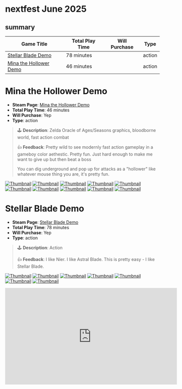 # nextfest June 2025
## summary

| Game Title                                                                          | Total Play Time | Will Purchase | Type                                        |
|-------------------------------------------------------------------------------------|-----------------|---------------|---------------------------------------------|
| [Stellar Blade Demo](#stellar-blade-demo)                                           | 78 minutes      |               | action                                      |
| [Mina the Hollower Demo](#mina-the-hollower-demo)                                   | 46 minutes      |               | action                                      |

# Mina the Hollower Demo

- **Steam Page**: [Mina the Hollower Demo](https://store.steampowered.com/app/3741460/Mina_the_Hollower_Demo/)
- **Total Play Time**: 46 minutes
- **Will Purchase**: Yep
- **Type**: action

> 🕹️ **Description**: Zelda Oracle of Ages/Seasons graphics, bloodborne world, fast action combat
> 
> 👍  **Feedback**: Pretty wild to see modernly fast action gameplay in a gameboy color aethestic. Pretty fun. Just hard enough to make me want to give up but then beat a boss
> 
> You can dig underground and pop up for attacks as a "hollower" like whatever mouse thing you are, it's pretty fun.

[![Thumbnail](img/thumbnails/20250615192003_1.jpg)](img/2025_june/20250615192003_1.jpg)
[![Thumbnail](img/thumbnails/20250615211957_1.jpg)](img/2025_june/20250615211957_1.jpg)
[![Thumbnail](img/thumbnails/20250615212116_1.jpg)](img/2025_june/20250615212116_1.jpg)
[![Thumbnail](img/thumbnails/20250615212419_1.jpg)](img/2025_june/20250615212419_1.jpg)
[![Thumbnail](img/thumbnails/20250615213029_1.jpg)](img/2025_june/20250615213029_1.jpg)
[![Thumbnail](img/thumbnails/20250615215440_1.jpg)](img/2025_june/20250615215440_1.jpg)
[![Thumbnail](img/thumbnails/20250615215728_1.jpg)](img/2025_june/20250615215728_1.jpg)
[![Thumbnail](img/thumbnails/20250615220037_1.jpg)](img/2025_june/20250615220037_1.jpg)
[![Thumbnail](img/thumbnails/20250615220053_1.jpg)](img/2025_june/20250615220053_1.jpg)
[![Thumbnail](img/thumbnails/20250615220309_1.jpg)](img/2025_june/20250615220309_1.jpg)

# Stellar Blade Demo

- **Steam Page**: [Stellar Blade Demo](https://store.steampowered.com/app/3564860/Stellar_Blade_Demo/)
- **Total Play Time**: 78 minutes
- **Will Purchase**: Yep
- **Type**: action

> 🕹️ **Description**: Action
> 
> 👍 **Feedback**: I like Nier. I like Astral Blade. This is pretty easy - I like Stellar Blade. 

[![Thumbnail](img/thumbnails/20250615173236_2.jpg)](img/2025_june/20250615173236_2.jpg)
[![Thumbnail](img/thumbnails/20250615173403_1.jpg)](img/2025_june/20250615173403_1.jpg)
[![Thumbnail](img/thumbnails/20250615174306_1.jpg)](img/2025_june/20250615174306_1.jpg)
[![Thumbnail](img/thumbnails/20250615180843_1.jpg)](img/2025_june/20250615180843_1.jpg)
[![Thumbnail](img/thumbnails/20250615181731_2.jpg)](img/2025_june/20250615181731_2.jpg)
[![Thumbnail](img/thumbnails/20250615183215_1.jpg)](img/2025_june/20250615183215_1.jpg)
[![Thumbnail](img/thumbnails/20250615183725_1.jpg)](img/2025_june/20250615183725_1.jpg)

<iframe width="560" height="315" src="https://www.youtube.com/embed/zMCU1mS8ocI?si=40dO5S7Zg4FW8mUv" title="YouTube video player" frameborder="0" allow="accelerometer; autoplay; clipboard-write; encrypted-media; gyroscope; picture-in-picture; web-share" referrerpolicy="strict-origin-when-cross-origin" allowfullscreen></iframe>
